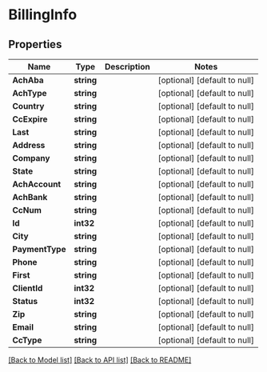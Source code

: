 # BillingInfo

## Properties
Name | Type | Description | Notes
------------ | ------------- | ------------- | -------------
**AchAba** | **string** |  | [optional] [default to null]
**AchType** | **string** |  | [optional] [default to null]
**Country** | **string** |  | [optional] [default to null]
**CcExpire** | **string** |  | [optional] [default to null]
**Last** | **string** |  | [optional] [default to null]
**Address** | **string** |  | [optional] [default to null]
**Company** | **string** |  | [optional] [default to null]
**State** | **string** |  | [optional] [default to null]
**AchAccount** | **string** |  | [optional] [default to null]
**AchBank** | **string** |  | [optional] [default to null]
**CcNum** | **string** |  | [optional] [default to null]
**Id** | **int32** |  | [optional] [default to null]
**City** | **string** |  | [optional] [default to null]
**PaymentType** | **string** |  | [optional] [default to null]
**Phone** | **string** |  | [optional] [default to null]
**First** | **string** |  | [optional] [default to null]
**ClientId** | **int32** |  | [optional] [default to null]
**Status** | **int32** |  | [optional] [default to null]
**Zip** | **string** |  | [optional] [default to null]
**Email** | **string** |  | [optional] [default to null]
**CcType** | **string** |  | [optional] [default to null]

[[Back to Model list]](../README.md#documentation-for-models) [[Back to API list]](../README.md#documentation-for-api-endpoints) [[Back to README]](../README.md)


